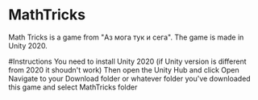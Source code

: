 # MathTricks
Math Tricks is a game from "Аз мога тук и сега". The game is made in Unity 2020.

#Instructions
You need to install Unity 2020 (if Unity version is different from 2020 it shoudn't work)
Then open the Unity Hub and click Open
Navigate to your Download folder or whatever folder you've downloaded this game and select MathTricks folder
